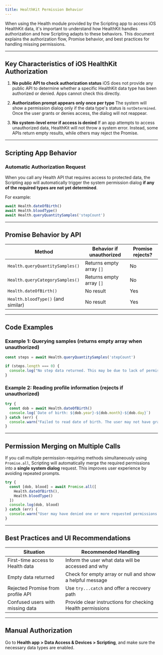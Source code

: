 ```yaml
---
title: HealthKit Permission Behavior
---
```

When using the Health module provided by the Scripting app to access iOS HealthKit data, it's important to understand how HealthKit handles authorization and how Scripting adapts to these behaviors. This document explains the authorization flow, Promise behavior, and best practices for handling missing permissions.

---

## Key Characteristics of iOS HealthKit Authorization

1. **No public API to check authorization status**
   iOS does not provide any public API to determine whether a specific HealthKit data type has been authorized or denied. Apps cannot check this directly.

2. **Authorization prompt appears only once per type**
   The system will show a permission dialog only if the data type's status is `notDetermined`. Once the user grants or denies access, the dialog will not reappear.

3. **No system-level error if access is denied**
   If an app attempts to access unauthorized data, HealthKit will not throw a system error. Instead, some APIs return empty results, while others may reject the Promise.

---

## Scripting App Behavior

### Automatic Authorization Request

When you call any Health API that requires access to protected data, the Scripting app will automatically trigger the system permission dialog **if any of the required types are not yet determined**.

For example:

```ts
await Health.dateOfBirth()
await Health.bloodType()
await Health.queryQuantitySamples('stepCount')
```

---

## Promise Behavior by API

| Method                             | Behavior if unauthorized | Promise rejects? |
| ---------------------------------- | ------------------------ | ---------------- |
| `Health.queryQuantitySamples()`    | Returns empty array `[]` | No               |
| `Health.queryCategorySamples()`    | Returns empty array `[]` | No               |
| `Health.dateOfBirth()`             | No result                | Yes              |
| `Health.bloodType()` (and similar) | No result                | Yes              |

---

## Code Examples

### Example 1: Querying samples (returns empty array when unauthorized)

```ts
const steps = await Health.queryQuantitySamples('stepCount')

if (steps.length === 0) {
  console.log("No step data returned. This may be due to lack of permission or no recorded data.")
}
```

### Example 2: Reading profile information (rejects if unauthorized)

```ts
try {
  const dob = await Health.dateOfBirth()
  console.log(`Date of birth: ${dob.year}-${dob.month}-${dob.day}`)
} catch (err) {
  console.warn("Failed to read date of birth. The user may not have granted permission.")
}
```

---

## Permission Merging on Multiple Calls

If you call multiple permission-requiring methods simultaneously using `Promise.all`, Scripting will automatically merge the required permissions into a **single system dialog** request. This improves user experience by avoiding repeated prompts.

```ts
try {
  const [dob, blood] = await Promise.all([
    Health.dateOfBirth(),
    Health.bloodType()
  ])
  console.log(dob, blood)
} catch (err) {
  console.warn("User may have denied one or more requested permissions.")
}
```

---

## Best Practices and UI Recommendations

| Situation                         | Recommended Handling                                       |
| --------------------------------- | ---------------------------------------------------------- |
| First-time access to Health data  | Inform the user what data will be accessed and why         |
| Empty data returned               | Check for empty array or null and show a helpful message   |
| Rejected Promise from profile API | Use `try...catch` and offer a recovery path                |
| Confused users with missing data  | Provide clear instructions for checking Health permissions |

---

## Manual Authorization

Go to **Health app > Data Access & Devices > Scripting**, and make sure the necessary data types are enabled.
